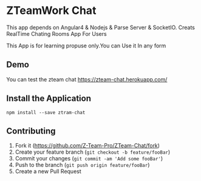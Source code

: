 # ZTeamWork Chat  

This app depends on  Angular4 & Nodejs & Parse Server & SocketIO.
Creats RealTime Chating Rooms  App  For Users  

This App is for learning propuse only.You can Use it In any form 
 
## Demo 
  You can test the zteam chat https://zteam-chat.herokuapp.com/

## Install the Application

    npm install --save ztram-chat
  
## Contributing

1. Fork it (<https://github.com/Z-Team-Pro/ZTeam-Chat/fork>)
2. Create your feature branch (`git checkout -b feature/fooBar`)
3. Commit your changes (`git commit -am 'Add some fooBar'`)
4. Push to the branch (`git push origin feature/fooBar`)
5. Create a new Pull Request
